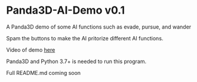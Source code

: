 # Panda3D-AI-Demo v0.1
A Panda3D demo of some AI functions such as evade, pursue, and wander

Spam the buttons to make the AI pritorize different AI functions.

Video of demo [here](https://www.youtube.com/watch?v=N_ijwWWjZuk&feature=youtu.be)

Panda3D and Python 3.7+ is needed to run this program.

Full README.md coming soon
